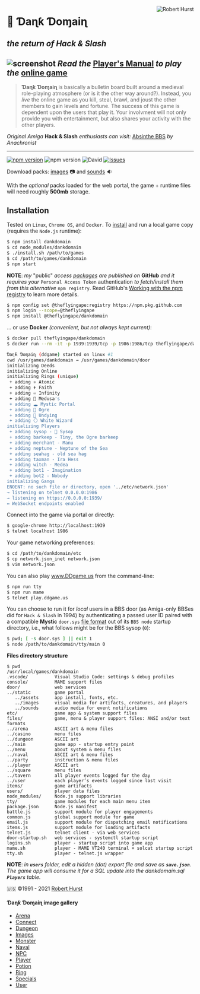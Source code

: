 <a href="https://robert.hurst-ri.us"><img src="https://avatars.githubusercontent.com/theflyingape" title="Robert Hurst" align="right"></a>

# 👑 Ɗaɳƙ Ɗoɱaiɳ

## _the return of Hack &amp; Slash_

![screenshot](https://raw.githubusercontent.com/theflyingape/dankdomain/master/build/door/static/assets/title.jpg "Can you defeat the Demogorgon?")
_Read the_ [Player's Manual](https://www.ddgame.us) _to play the_ [online game](https://play.ddgame.us)
---
>**Ɗaɳƙ Ɗoɱaiɳ** is basically a bulletin board built around a medieval role-playing atmosphere (or is it the other way around?). Instead, you _live_ the online game as you kill, steal, brawl, and joust the other members to gain levels and fortune. The success of this game is dependent upon the users that play it. Your involvment will not only provide you with entertainment, but also shares your activity with the other players.

*Original Amiga* **Hack & Slash** *enthusiasts can visit:*  [Absinthe BBS](https://www.telnetbbsguide.com/bbs/absinthe-bbs/) *by Anachronist*

---

[![npm version](https://badge.fury.io/js/dankdomain.svg)](https://www.npmjs.com/package/dankdomain) ![npm version](https://img.shields.io/node/v/dankdomain) ![David](https://img.shields.io/david/dev/theflyingape/dankdomain) [![Issues](http://img.shields.io/github/issues/theflyingape/dankdomain.svg)](https://github.com/theflyingape/dankdomain/issues)

Download packs: [images](https://drive.google.com/open?id=1jjLPtGf_zld416pxytZfbfCHREZTghkW) 📷 and [sounds](https://drive.google.com/open?id=1UvqQJbN61VbWVduONXgo1gm9yvGI0Qp8) 🔉

With the _optional_ packs loaded for the web portal, the game + runtime files will need roughly **500mb** storage.

## Installation

Tested on `Linux`, `Chrome OS`, and `Docker`. To [install](https://www.npmjs.com/package/dankdomain) and run a local game copy (requires the `Node.js` runtime):

```bash
$ npm install dankdomain
$ cd node_modules/dankdomain
$ ./install.sh /path/to/games
$ cd /path/to/games/dankdomain
$ npm start
```

**NOTE**: _my_ "public" _access [packages](https://github.com/theflyingape?tab=packages&visibility=public) are published on_ **GitHub** _and it requires your_ `Personal Access Token` authentication _to fetch/install them from this alternative_ `npm registry`. Read GitHub's [Working with the npm registry](https://docs.github.com/en/enterprise-server@2.22/packages/working-with-a-github-packages-registry/working-with-the-npm-registry#authenticating-to-github-packages) to learn more details.

```bash
$ npm config set @theflyingape:registry https://npm.pkg.github.com
$ npm login --scope=@theflyingape
$ npm install @theflyingape/dankdomain
```

... or use **Docker** _(convenient, but not always kept current)_:

```bash
$ docker pull theflyingape/dankdomain
$ docker run --rm -it -p 1939:1939/tcp -p 1986:1986/tcp theflyingape/dankdomain

Ɗaɳƙ Ɗoɱaiɳ (ddgame) started on linux #1
cwd /usr/games/dankdomain → /usr/games/dankdomain/door
initializing Deeds
initializing Online
initializing Rings (unique)
 + adding ⚛️ Atomic
 + adding ✝️ Faith
 + adding ♾️ Infinity
 + adding 🐍 Medusa's
 + adding 🕳️ Mystic Portal
 + adding 👹 Ogre
 + adding 🖤 Undying
 + adding ⚪ White Wizard
initializing Players
 + adding sysop - 👑 Sysop
 + adding barkeep - Tiny, the Ogre barkeep
 + adding merchant - Manu
 + adding neptune - Neptune of the Sea
 + adding seahag - old sea hag
 + adding taxman - Ira Hess
 + adding witch - Medea
 + adding bot1 - Imagination
 + adding bot2 - Nobody
initializing Gangs
ENOENT: no such file or directory, open '../etc/network.json'
→ listening on telnet 0.0.0.0:1986
→ listening on https://0.0.0.0:1939/
↔ WebSocket endpoints enabled
```

Connect into the game via portal or directly:

```bash
$ google-chrome http://localhost:1939
$ telnet localhost 1986
```

Your game networking preferences:

```bash
$ cd /path/to/dankdomain/etc
$ cp network.json_inet network.json
$ vim network.json
```

You can also play www.DDgame.us from the command-line:

```bash
$ npm run tty
$ npm run mame
$ telnet play.ddgame.us
```

You can choose to run it for _local_ users in a BBS door (as Amiga-only BBSes did for `Hack & Slash` in 1994) by authenticating a passed user ID paired with a compatible **Mystic** `door.sys` [file format](http://wiki.mysticbbs.com/doku.php?id=menu_commands#external_doors) out of its `BBS node` startup directory, i.e., what follows might be for the BBS sysop (`0`):
```bash
$ pwd; [ -s door.sys ] || exit 1
$ node /path/to/dankdomain/tty/main 0
```


**Files directory structure**

```linux
$ pwd
/usr/local/games/dankdomain
.vscode/          Visual Studio Code: settings & debug profiles
console/          MAME support files
door/             web services
../static         game portal
   ../assets      app install, fonts, etc.
   ../images      visual media for artifacts, creatures, and players
   ../sounds      audio media for event notifications
etc/              game app & system support files
files/            game, menu & player support files: ANSI and/or text formats
../arena          ASCII art & menu files
../casino         menu files
../dungeon        ASCII art
../main           game app - startup entry point
../menu           about system & menu files
../naval          ASCII art & menu files
../party          instruction & menu files
../player         ASCII art
../square         menu files
../tavern         all player events logged for the day
../user           each player’s events logged since last visit
items/            game artifacts
users/            player data files
node_modules/     Node.js support libraries
tty/              game modules for each main menu item
package.json      Node.js manifest
battle.js         support module for player engagements
common.js         global support module for game
email.js          support module for dispatching email notifications
items.js          support module for loading artifacts
telnet.js         telnet client - via web services
door-startup.sh   web services - systemctl startup script
logins.sh         player - startup script into game app
mame.sh           player - MAME VT240 terminal + solcat startup script
tty.sh            player - telnet.js wrapper
```

**NOTE**: _in **`users`** folder, edit a hidden (dot) export file and save as **`save.json`**. The game app will consume it for a SQL update into the dankdomain.sql **`Players`** table._

 🇺🇸 ©️1991 - 2021 [Robert Hurst](https://www.linkedin.com/in/roberthurstrius/)

#### Ɗaɳƙ Ɗoɱaiɳ image gallery

+ [Arena](https://photos.app.goo.gl/sZS7xx6rpyoG4CYBA)
+ [Connect](https://photos.app.goo.gl/AeZZXrC8VKnMFuqj8)
+ [Dungeon](https://photos.app.goo.gl/XfQTJ2NrKdVWJext9)
+ [Images](https://photos.app.goo.gl/wXpBUtrY2L64SrEH6)
+ [Monster](https://photos.app.goo.gl/rTRm8xDbF2wGJDFZ7)
+ [Naval](https://photos.app.goo.gl/w6v8Zk4GVBc3CbAA6)
+ [NPC](https://photos.app.goo.gl/T4QQT87U1eZK6EHk8)
+ [Player](https://photos.app.goo.gl/BCEAJjynqHZKxpaX9)
+ [Potion](https://photos.app.goo.gl/Gj9HYSXQUDGVcviJ7)
+ [Ring](https://photos.app.goo.gl/SWQDdytqjdXNfT4m7)
+ [Specials](https://photos.app.goo.gl/Dn2g2BtdwtKSbudu7)
+ [User](https://photos.app.goo.gl/hfTJ8EstLPSp4Kry6)

